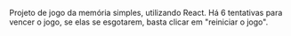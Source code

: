 Projeto de jogo da memória simples, utilizando React. Há 6 tentativas para vencer o jogo, se elas se esgotarem, basta clicar em "reiniciar o jogo".
